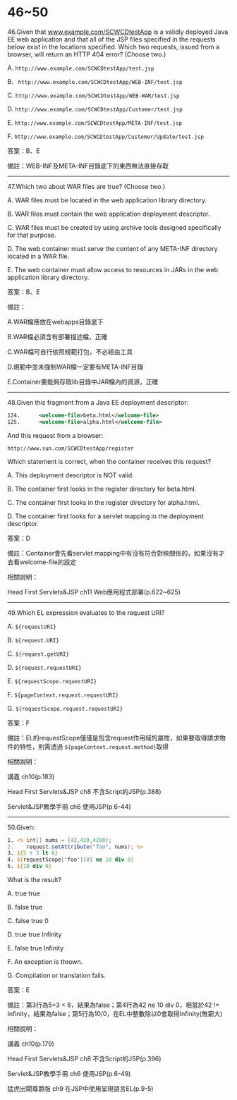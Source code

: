 46~50
========================

46.Given that www.example.com/SCWCDtestApp is a validly deployed Java EE web application and that all of the JSP files specified in the requests below exist in the locations specified. Which two requests, issued from a browser, will return an HTTP 404 error? (Choose two.)

A.   `http://www.example.com/SCWCDtestApp/test.jsp`

B.  ` http://www.example.com/SCWCDtestApp/WEB-INF/test.jsp` 

C.   `http://www.example.com/SCWCDtestApp/WEB-WAR/test.jsp` 

D.   `http://www.example.com/SCWCDtestApp/Customer/test.jsp` 

E.   `http://www.example.com/SCWCDtestApp/META-INF/test.jsp` 

F.   `http://www.example.com/SCWCDtestApp/Customer/Update/test.jsp`

答案：B、E

備註：WEB-INF及META-INF目錄底下的東西無法直接存取

---
47.Which two about WAR files are true? (Choose two.)

A.   WAR files must be located in the web application library directory. 

B.   WAR files must contain the web application deployment descriptor. 

C.   WAR files must be created by using archive tools designed specifically for that purpose. 

D.   The web container must serve the content of any META-INF directory located in a WAR file. 

E.   The web container must allow access to resources in JARs in the web application library directory.

答案：B、E

備註：

A.WAR檔應放在webapps目錄底下

B.WAR檔必須含有部署描述檔，正確

C.WAR檔可自行依照規範打包，不必經由工具

D.規範中並未強制WAR檔一定要有META-INF目錄

E.Container要能夠存取lib目錄中JAR檔內的資源，正確

---
48.Given this fragment from a Java EE deployment descriptor: 

```xml
124.      <welcome-file>beta.html</welcome-file> 
125.      <welcome-file>alpha.html</welcome-file> 
```

And this request from a browser: 

`http://www.sun.com/SCWCDtestApp/register `

Which statement is correct, when the container receives this request?

A.   This deployment descriptor is NOT valid. 

B.   The container first looks in the register directory for beta.html. 

C.   The container first looks in the register directory for alpha.html. 

D.   The container first looks for a servlet mapping in the deployment descriptor.

答案：D

備註：Container會先看servlet mapping中有沒有符合對映關係的，如果沒有才去看welcome-file的設定

相關說明：

Head First Servlets&JSP ch11 Web應用程式部署(p.622~625)


---
49.Which EL expression evaluates to the request URI?

A.   `${requestURI} `

B.  `${request.URI} `

C.   `${request.getURI} `

D.   `${request.requestURI} `

E.   `${requestScope.requestURI} `

F.   `${pageContext.request.requestURI} `

G.   `${requestScope.request.requestURI}`

答案：F

備註：EL的requestScope僅僅是包含request作用域的屬性，如果要取得請求物件的特性，則需透過 `${pageContext.request.method}`取得

相關說明：

講義 ch10(p.183)

Head First Servlets&JSP ch8 不含Script的JSP(p.388)

Servlet&JSP教學手冊 ch6 使用JSP(p.6-44)


---
50.Given: 

```jsp
1. <% int[] nums = {42,420,4200}; 
2.    request.setAttribute("foo", nums); %> 
3. ${5 + 3 lt 6} 
4. ${requestScope['foo'][0] ne 10 div 0} 
5. ${10 div 0} 
```

What is the result?

A.   true true 

B.   false true 

C.   false true 0 

D.   true true Infinity

E.   false true Infinity 

F.   An exception is thrown. 

G.   Compilation or translation fails.

答案：E

備註：第3行為5+3 < 6，結果為false；第4行為42 ne 10 div 0，相當於42 != Infinity，結果為false；第5行為10/0，在EL中整數除以0會取得Infinity(無窮大)

相關說明：

講義 ch10(p.179)

Head First Servlets&JSP ch8 不含Script的JSP(p.396)

Servlet&JSP教學手冊 ch6 使用JSP(p.6-49)

猛虎出閘尊爵版 ch9 在JSP中使用呈現語言EL(p.9-5)

